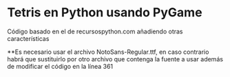 # Tetris en Python usando PyGame
Código basado en el de recursospython.com añadiendo otras características 

**Es necesario usar el archivo NotoSans-Regular.ttf, en caso contrario habrá que sustituirlo por otro archivo que contenga la fuente a usar además de modificar el código en la línea 361
